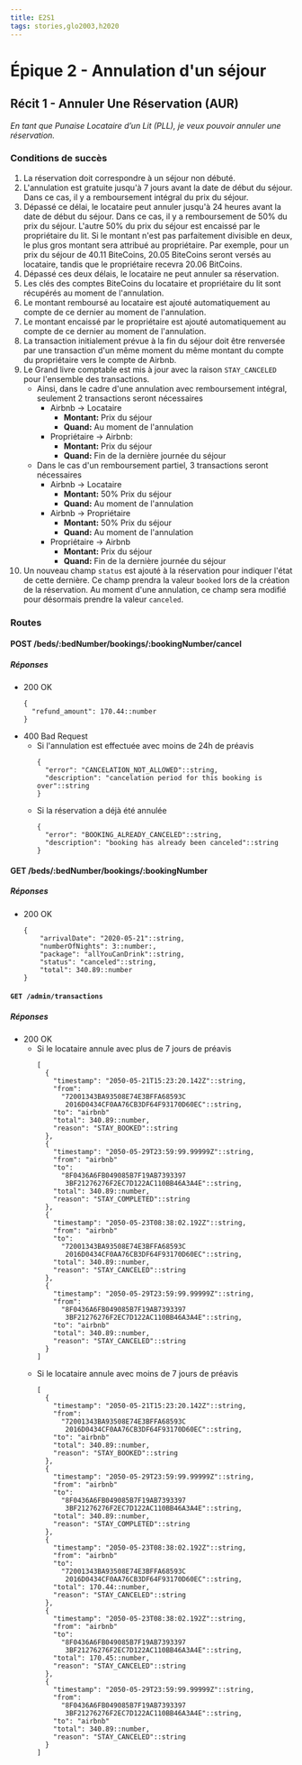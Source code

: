 ```yaml
---
title: E2S1
tags: stories,glo2003,h2020
---
```


# Épique 2 - Annulation d'un séjour

## Récit 1 - Annuler Une Réservation (AUR)

_En tant que Punaise Locataire d’un Lit (PLL), je veux pouvoir annuler une réservation._

### Conditions de succès

1. La réservation doit correspondre à un séjour non débuté.
1. L'annulation est gratuite jusqu'à 7 jours avant la date de début du séjour. Dans ce cas, il y a remboursement intégral du prix du séjour.
1. Dépassé ce délai, le locataire peut annuler jusqu'à 24 heures avant la date de début du séjour. Dans ce cas, il y a remboursement de 50% du prix du séjour. L'autre 50% du prix du séjour est encaissé par le propriétaire du lit. Si le montant n'est pas parfaitement divisible en deux, le plus gros montant sera attribué au propriétaire. Par exemple, pour un prix du séjour de 40.11 BiteCoins, 20.05 BiteCoins seront versés au locataire, tandis que le propriétaire recevra 20.06 BitCoins.
1. Dépassé ces deux délais, le locataire ne peut annuler sa réservation.
1. Les clés des comptes BiteCoins du locataire et propriétaire du lit sont récupérés au moment de l'annulation.
1. Le montant remboursé au locataire est ajouté automatiquement au compte de ce dernier au moment de l'annulation.
1. Le montant encaissé par le propriétaire est ajouté automatiquement au compte de ce dernier au moment de l'annulation.
1. La transaction initialement prévue à la fin du séjour doit être renversée par une transaction d'un même moment du même montant du compte du propriétaire vers le compte de Airbnb.
1. Le Grand livre comptable est mis à jour avec la raison `STAY_CANCELED` pour l'ensemble des transactions. 
    - Ainsi, dans le cadre d'une annulation avec remboursement intégral, seulement 2 transactions seront nécessaires
        - Airbnb $\rightarrow$ Locataire
            - **Montant:** Prix du séjour
            - **Quand:** Au moment de l'annulation
        - Propriétaire $\rightarrow$ Airbnb:
            - **Montant:** Prix du séjour
            - **Quand:** Fin de la dernière journée du séjour
    - Dans le cas d'un remboursement partiel, 3 transactions seront nécessaires
        - Airbnb $\rightarrow$ Locataire
            - **Montant:** 50% Prix du séjour
            - **Quand:** Au moment de l'annulation
        - Airbnb $\rightarrow$ Propriétaire
            - **Montant:** 50% Prix du séjour
            - **Quand:** Au moment de l'annulation
        - Propriétaire $\rightarrow$ Airbnb
            - **Montant:** Prix du séjour
            - **Quand:** Fin de la dernière journée du séjour
1. Un nouveau champ `status` est ajouté à la réservation pour indiquer l'état de cette dernière. Ce champ prendra la valeur `booked` lors de la création de la réservation. Au moment d'une annulation, ce champ sera modifié pour désormais prendre la valeur `canceled`.

### Routes

#### POST /beds/:bedNumber/bookings/:bookingNumber/cancel

##### Réponses

- 200 OK
  ```{json}
  {
    "refund_amount": 170.44::number 
  }
  ```
- 400 Bad Request
  - Si l'annulation est effectuée avec moins de 24h de préavis
    ```{json}
    {
      "error": "CANCELATION_NOT_ALLOWED"::string,
      "description": "cancelation period for this booking is over"::string
    }
    ```
  - Si la réservation a déjà été annulée
    ```{json}
    {
      "error": "BOOKING_ALREADY_CANCELED"::string,
      "description": "booking has already been canceled"::string
    }
    ```

#### GET /beds/:bedNumber/bookings/:bookingNumber

##### Réponses

- 200 OK
  ```{json}
  {
      "arrivalDate": "2020-05-21"::string,
      "numberOfNights": 3::number:,
      "package": "allYouCanDrink"::string,
      "status": "canceled"::string,
      "total": 340.89::number
  }
  ```

#### `GET /admin/transactions`

##### Réponses

- 200 OK
  - Si le locataire annule avec plus de 7 jours de préavis
    ```{json}
    [
      {
        "timestamp": "2050-05-21T15:23:20.142Z"::string,
        "from":
          "72001343BA93508E74E3BFFA68593C
           2016D0434CF0AA76CB3DF64F93170D60EC"::string,
        "to": "airbnb"
        "total": 340.89::number,
        "reason": "STAY_BOOKED"::string
      },
      {
        "timestamp": "2050-05-29T23:59:99.99999Z"::string,
        "from": "airbnb"
        "to":
          "8F0436A6FB049085B7F19AB7393397
           3BF21276276F2EC7D122AC110BB46A3A4E"::string,
        "total": 340.89::number,
        "reason": "STAY_COMPLETED"::string
      },
      {
        "timestamp": "2050-05-23T08:38:02.192Z"::string,
        "from": "airbnb"
        "to":
          "72001343BA93508E74E3BFFA68593C
           2016D0434CF0AA76CB3DF64F93170D60EC"::string,
        "total": 340.89::number,
        "reason": "STAY_CANCELED"::string
      },
      {
        "timestamp": "2050-05-29T23:59:99.99999Z"::string,
        "from":
          "8F0436A6FB049085B7F19AB7393397
           3BF21276276F2EC7D122AC110BB46A3A4E"::string,
        "to": "airbnb"
        "total": 340.89::number,
        "reason": "STAY_CANCELED"::string
      }
    ]
    ```
  - Si le locataire annule avec moins de 7 jours de préavis
    ```{json}
    [
      {
        "timestamp": "2050-05-21T15:23:20.142Z"::string,
        "from":
          "72001343BA93508E74E3BFFA68593C
           2016D0434CF0AA76CB3DF64F93170D60EC"::string,
        "to": "airbnb"
        "total": 340.89::number,
        "reason": "STAY_BOOKED"::string
      },
      {
        "timestamp": "2050-05-29T23:59:99.99999Z"::string,
        "from": "airbnb"
        "to":
          "8F0436A6FB049085B7F19AB7393397
           3BF21276276F2EC7D122AC110BB46A3A4E"::string,
        "total": 340.89::number,
        "reason": "STAY_COMPLETED"::string
      },
      {
        "timestamp": "2050-05-23T08:38:02.192Z"::string,
        "from": "airbnb"
        "to":
          "72001343BA93508E74E3BFFA68593C
           2016D0434CF0AA76CB3DF64F93170D60EC"::string,
        "total": 170.44::number,
        "reason": "STAY_CANCELED"::string
      },
      {
        "timestamp": "2050-05-23T08:38:02.192Z"::string,
        "from": "airbnb"
        "to":
          "8F0436A6FB049085B7F19AB7393397
           3BF21276276F2EC7D122AC110BB46A3A4E"::string,
        "total": 170.45::number,
        "reason": "STAY_CANCELED"::string
      },
      {
        "timestamp": "2050-05-29T23:59:99.99999Z"::string,
        "from":
          "8F0436A6FB049085B7F19AB7393397
           3BF21276276F2EC7D122AC110BB46A3A4E"::string,
        "to": "airbnb"
        "total": 340.89::number,
        "reason": "STAY_CANCELED"::string
      }
    ]
    ```
